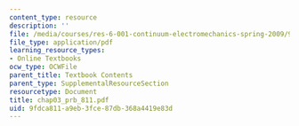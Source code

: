 ```yaml
---
content_type: resource
description: ''
file: /media/courses/res-6-001-continuum-electromechanics-spring-2009/9fdca811a9eb3fce87db368a4419e83d_chap03_prb_811.pdf
file_type: application/pdf
learning_resource_types:
- Online Textbooks
ocw_type: OCWFile
parent_title: Textbook Contents
parent_type: SupplementalResourceSection
resourcetype: Document
title: chap03_prb_811.pdf
uid: 9fdca811-a9eb-3fce-87db-368a4419e83d
---
```

